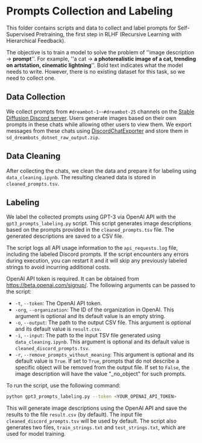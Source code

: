 # Prompts Collection and Labeling

This folder contains scripts and data to collect and label prompts for Self-Supervised Pretraining, the first step in RLHF (Recursive Learning with Hierarchical Feedback).

The objective is to train a model to solve the problem of ''image description -> **prompt**''. For example, ''a cat -> **a photorealistic image of a cat, trending on artstation, cinematic lightning**''. Bold text indicates what the model needs to write. However, there is no existing dataset for this task, so we need to collect one.

## Data Collection

We collect prompts from `#dreambot-1`--`#dreambot-25` channels on the [Stable Diffusion Discord server](https://discord.gg/stablediffusion). Users generate images based on their own prompts in these chats while allowing other users to view them. We export messages from these chats using [DiscordChatExporter](https://github.com/Tyrrrz/DiscordChatExporter) and store them in `sd_dreambots_dotnet_raw_output.zip`.

## Data Cleaning

After collecting the chats, we clean the data and prepare it for labeling using `data_cleaning.ipynb`. The resulting cleaned data is stored in `cleaned_prompts.tsv`.

## Labeling

We label the collected prompts using GPT-3 via OpenAI API with the `gpt3_prompts_labeling.py` script. This script generates image descriptions based on the prompts provided in the `cleaned_prompts.tsv` file. The generated descriptions are saved to a CSV file.

The script logs all API usage information to the ```api_requests.log``` file, including the labeled Discord prompts. If the script encounters any errors during execution, you can restart it and it will skip any previously labeled strings to avoid incurring additional costs.

OpenAI API token is required. It can be obtained from https://beta.openai.com/signup/. The following arguments can be passed to the script:

- `-t`, `--token`: The OpenAI API token.
- `-org`, `--organization`: The ID of the organization in OpenAI. This argument is optional and its default value is an empty string.
- `-o`, `--output`: The path to the output CSV file. This argument is optional and its default value is `result.csv`.
- `-i`, `--input`: The path to the input TSV file generated using `data_cleaning.ipynb`. This argument is optional and its default value is `cleaned_discord_prompts.tsv`.
- `-r`, `--remove_prompts_without_meaning`: This argument is optional and its default value is `True`. If set to `True`, prompts that do not describe a specific object will be removed from the output file. If set to `False`, the image description will have the value "_no_object" for such prompts.

To run the script, use the following command:

```bash
python gpt3_prompts_labeling.py --token <YOUR_OPENAI_API_TOKEN>
```

This will generate image descriptions using the OpenAI API and save the results to the file ```result.csv``` (by default). The input file ```cleaned_discord_prompts.tsv``` will be used by default. The script also generates two files, ```train_strings.txt``` and ```test_strings.txt```, which are used for model training.